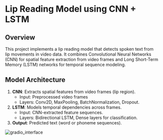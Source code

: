 # Lip Reading Model using CNN + LSTM

## Overview
This project implements a lip reading model that detects spoken text from lip movements in video data. It combines Convolutional Neural Networks (CNN) for spatial feature extraction from video frames and Long Short-Term Memory (LSTM) networks for temporal sequence modeling.

## Model Architecture
1. **CNN**: Extracts spatial features from video frames (lip region).
   - Input: Preprocessed video frames
   - Layers: Conv2D, MaxPooling, BatchNormalization, Dropout.
2. **LSTM**: Models temporal dependencies across frames.
   - Input: CNN-extracted feature sequences.
   - Layers: Bidirectional LSTM, Dense layers for classification.
3. **Output**: Predicted text (word or phoneme sequences).

   
 ![gradio_interface](https://github.com/user-attachments/assets/3e12c09d-ed50-4528-81dc-2bdd516ac0df)
